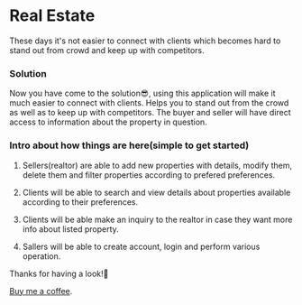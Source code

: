 # Real Estate
These days it's not easier to connect with clients which becomes hard to stand out from crowd and keep up with competitors.

### Solution
Now you have come to the solution😎, using this application will make it much easier to connect with clients. Helps you to stand out from the crowd as well as to keep up with competitors. The buyer and seller will have direct access to information about the property in question.


### Intro about how things are here(simple to get started)
1. Sellers(realtor) are able to add new properties with details, modify them, delete them and filter properties according to prefered preferences.

2. Clients will be able to search and view details about properties available according to their preferences.

3. Clients will be able make an inquiry to the realtor in case they want more info about listed property.

4. Sallers will be able to create account, login and perform various operation.


Thanks for having a look!💯

[Buy me a coffee](https://www.buymeacoffee.com/billbenon 'Support my projects').
